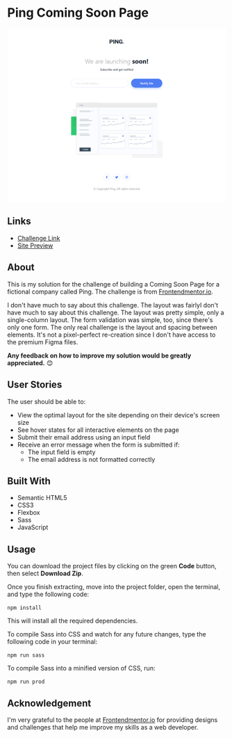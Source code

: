 # Ping Coming Soon Page
![](./images/solution-screenshot.png)

## Links
- [Challenge Link](https://www.frontendmentor.io/challenges/ping-single-column-coming-soon-page-5cadd051fec04111f7b848da)
- [Site Preview](https://robinjmm-ping.netlify.app/)

## About
This is my solution for the challenge of building a Coming Soon Page for a fictional company called Ping. The challenge is from [Frontendmentor.io](https://www.frontendmentor.io).

I don't have much to say about this challenge. The layout was fairlyI don't have much to say about this challenge. The layout was pretty simple, only a single-column layout. The form validation was simple, too, since there's only one form. The only real challenge is the layout and spacing between elements. It's not a pixel-perfect re-creation since I don't have access to the premium Figma files.

**Any feedback on how to improve my solution would be greatly appreciated.** 😊
## User Stories
The user should be able to:
- View the optimal layout for the site depending on their device's screen size
- See hover states for all interactive elements on the page
- Submit their email address using an input field
- Receive an error message when the form is submitted if:
    - The input field is empty
    - The email address is not formatted correctly

## Built With
- Semantic HTML5
- CSS3
- Flexbox
- Sass
- JavaScript

## Usage
You can download the project files by clicking on the green **Code** button, then select **Download Zip**.

Once you finish extracting, move into the project folder, open the terminal, and type the following code:

```
npm install
```

This will install all the required dependencies.

To compile Sass into CSS and watch for any future changes, type the following code in your terminal:


```
npm run sass
```

To compile Sass into a minified version of CSS, run:

```
npm run prod
```

## Acknowledgement
I'm very grateful to the people at [Frontendmentor.io](https://frontendmentor.io) for providing designs and challenges that help me improve my skills as a web developer.

